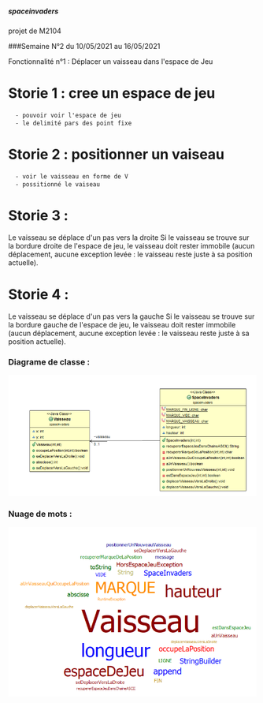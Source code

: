 ##### spaceinvaders
projet de M2104

###Semaine N°2 du 10/05/2021 au 16/05/2021


Fonctionnalité n°1 : Déplacer un vaisseau dans l'espace de Jeu

# Storie 1 : cree un espace de jeu
      - pouvoir voir l'espace de jeu
      - le delimité pars des point fixe

# Storie 2 : positionner un vaiseau 

      - voir le vaisseau en forme de V
      - possitionné le vaiseau 

# Storie 3 :
Le vaisseau se déplace d'un pas vers la droite
Si le vaisseau se trouve sur la bordure droite de l'espace de jeu, le vaisseau doit rester immobile (aucun déplacement, aucune exception levée : le vaisseau reste juste à sa position actuelle).

# Storie 4 :

Le vaisseau se déplace d'un pas vers la gauche
Si le vaisseau se trouve sur la bordure gauche de l'espace de jeu, le vaisseau doit rester immobile (aucun déplacement, aucune exception levée : le vaisseau reste juste à sa position actuelle).

### Diagrame de classe :

![diag classe S1-2](image/DiagClassS1-2.png)

### Nuage de mots :

![nuage S1-2](image/NuageS1-2.png)
